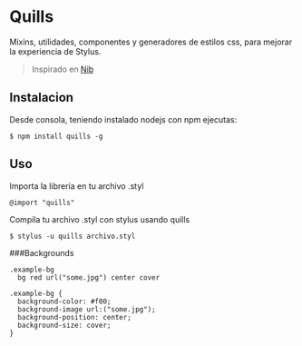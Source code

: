 # Quills
Mixins, utilidades, componentes y generadores de estilos css, para mejorar la experiencia de Stylus.
> Inspirado en [Nib](http://tj.github.io/nib/ "Stylus - Nib")

## Instalacion
Desde consola, teniendo instalado nodejs con npm ejecutas:
```
$ npm install quills -g
```

## Uso
Importa la libreria en tu archivo .styl
```
@import "quills"
```
Compila tu archivo .styl con stylus usando quills
```
$ stylus -u quills archivo.styl
```

###Backgrounds

```
.example-bg
  bg red url("some.jpg") center cover
```
```
.example-bg {
  background-color: #f00;
  background-image url:("some.jpg");
  background-position: center;
  background-size: cover;
}
```